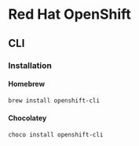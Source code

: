 # Red Hat OpenShift

<!--
https://app.pluralsight.com/paths/skills/introduction-to-application-development-for-red-hat-openshift-container-platform
-->

## CLI

### Installation

#### Homebrew

```sh
brew install openshift-cli
```

#### Chocolatey

```sh
choco install openshift-cli
```
